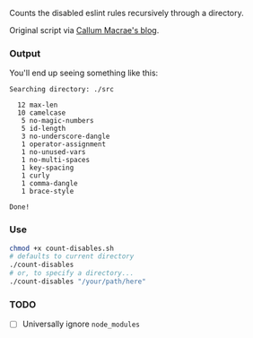 Counts the disabled eslint rules recursively through a directory.

Original script via [Callum Macrae's blog](http://macr.ae/article/counting-eslint-disabled.html).

### Output

You'll end up seeing something like this:

```
Searching directory: ./src

  12 max-len
  10 camelcase
   5 no-magic-numbers
   5 id-length
   3 no-underscore-dangle
   1 operator-assignment
   1 no-unused-vars
   1 no-multi-spaces
   1 key-spacing
   1 curly
   1 comma-dangle
   1 brace-style

Done!
```

### Use

```sh
chmod +x count-disables.sh
# defaults to current directory
./count-disables
# or, to specify a directory...
./count-disables "/your/path/here"
```

### TODO
- [  ] Universally ignore `node_modules`
